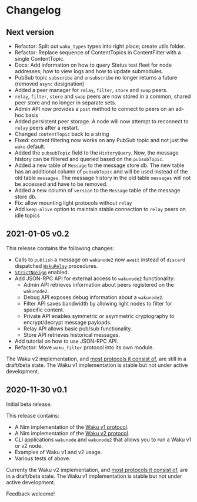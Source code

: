 # Changelog

## Next version

- Refactor: Split out `waku_types` types into right place; create utils folder.
- Refactor: Replace sequence of ContentTopics in ContentFilter with a single ContentTopic.
- Docs: Add information on how to query Status test fleet for node addresses; how to view logs and how to update submodules.
- PubSub topic `subscribe` and `unsubscribe` no longer returns a future (removed `async` designation)
- Added a peer manager for `relay`, `filter`, `store` and `swap` peers.
- `relay`, `filter`, `store` and `swap` peers are now stored in a common, shared peer store and no longer in separate sets.
- Admin API now provides a `post` method to connect to peers on an ad-hoc basis
- Added persistent peer storage. A node will now attempt to reconnect to `relay` peers after a restart.
- Changed `contentTopic` back to a string
- Fixed: content filtering now works on any PubSub topic and not just the `waku` default.
- Added the `pubsubTopic` field to the `HistoryQuery`. Now, the message history can be filtered and queried based on the `pubsubTopic`.
- Added a new table of `Message` to the message store db. The new table has an additional column of `pubsubTopic` and will be used instead of the old table `messages`.  The message history in the old table `messages` will not be accessed and have to be removed.
- Added a new column of `version` to the `Message` table of the message store db.
- Fix: allow mounting light protocols without `relay`
- Add `keep-alive` option to maintain stable connection to `relay` peers on idle topics

## 2021-01-05 v0.2

This release contains the following changes:

- Calls to `publish` a message on `wakunode2` now `await` instead of `discard` dispatched [`WakuRelay`](https://github.com/vacp2p/specs/blob/master/specs/waku/v2/waku-relay.md) procedures.
- [`StrictNoSign`](https://github.com/libp2p/specs/tree/master/pubsub#message-signing) enabled.
- Add JSON-RPC API for external access to `wakunode2` functionality:
  - Admin API retrieves information about peers registered on the `wakunode2`.
  - Debug API exposes debug information about a `wakunode2`.
  - Filter API saves bandwidth by allowing light nodes to filter for specific content.
  - Private API enables symmetric or asymmetric cryptography to encrypt/decrypt message payloads.
  - Relay API allows basic pub/sub functionality.
  - Store API retrieves historical messages.
- Add tutorial on how to use JSON-RPC API.
- Refactor: Move `waku_filter` protocol into its own module.

The Waku v2 implementation, and [most protocols it consist of](https://specs.vac.dev/specs/waku/),
are still in a draft/beta state. The Waku v1 implementation is stable but not under active development.

## 2020-11-30 v0.1

Initial beta release.

This release contains:

- A Nim implementation of the [Waku v1 protocol](https://specs.vac.dev/waku/waku.html).
- A Nim implementation of the [Waku v2 protocol](https://specs.vac.dev/specs/waku/v2/waku-v2.html).
- CLI applications `wakunode` and `wakunode2` that allows you to run a Waku v1 or v2 node.
- Examples of Waku v1 and v2 usage.
- Various tests of above.

Currenty the Waku v2 implementation, and [most protocols it consist of](https://specs.vac.dev/specs/waku/),
are in a draft/beta state. The Waku v1 implementation is stable but not under active development.

Feedback welcome!
